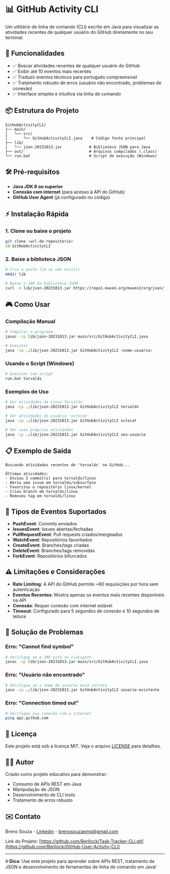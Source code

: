 # 📊 GitHub Activity CLI

Um utilitário de linha de comando (CLI) escrito em Java para visualizar as atividades recentes de qualquer usuário do GitHub diretamente no seu terminal.

## 🚀 Funcionalidades

- ✅ Buscar atividades recentes de qualquer usuário do GitHub
- ✅ Exibir até 10 eventos mais recentes
- ✅ Traduzir eventos técnicos para português compreensível
- ✅ Tratamento robusto de erros (usuário não encontrado, problemas de conexão)
- ✅ Interface simples e intuitiva via linha de comando

## 📦 Estrutura do Projeto

```
GitHubActivityCLI/
├── main/
│   └── src/
│       └── GitHubActivityCLI.java    # Código fonte principal
├── lib/
│   └── json-20231013.jar            # Biblioteca JSON para Java
├── out/                             # Arquivos compilados (.class)
└── run.bat                          # Script de execução (Windows)
```

## 🛠️ Pré-requisitos

- **Java JDK 8 ou superior**
- **Conexão com internet** (para acesso à API do GitHub)
- **GitHub User Agent** (já configurado no código)

## ⚡ Instalação Rápida

### 1. Clone ou baixe o projeto
```bash
git clone <url-do-repositorio>
cd GitHubActivityCLI
```

### 2. Baixe a biblioteca JSON
```bash
# Crie a pasta lib se não existir
mkdir lib

# Baixe o JAR da biblioteca JSON
curl -o lib/json-20231013.jar https://repo1.maven.org/maven2/org/json/json/20231013/json-20231013.jar
```

## 🎮 Como Usar

### Compilação Manual
```bash
# Compilar o programa
javac -cp lib/json-20231013.jar main/src/GitHubActivityCLI.java

# Executar
java -cp .;lib/json-20231013.jar GitHubActivityCLI <nome-usuario>
```

### Usando o Script (Windows)
```bash
# Executar com script
run.bat torvalds
```

### Exemplos de Uso
```bash
# Ver atividades do Linus Torvalds
java -cp .;lib/json-20231013.jar GitHubActivityCLI torvalds

# Ver atividades do usuário 'octocat'
java -cp .;lib/json-20231013.jar GitHubActivityCLI octocat

# Ver suas próprias atividades
java -cp .;lib/json-20231013.jar GitHubActivityCLI seu-usuario
```

## 📋 Exemplo de Saída

```
Buscando atividades recentes de 'torvalds' no GitHub...

Últimas atividades:
- Enviou 3 commit(s) para torvalds/linux
- Abriu uma issue em torvalds/subsurface  
- Favoritou o repositório linux/kernel
- Criou branch em torvalds/linux
- Removeu tag em torvalds/linux
```

## 🔧 Tipos de Eventos Suportados

- **PushEvent**: Commits enviados
- **IssuesEvent**: Issues abertas/fechadas
- **PullRequestEvent**: Pull requests criados/mergeados
- **WatchEvent**: Repositórios favoritados
- **CreateEvent**: Branches/tags criadas
- **DeleteEvent**: Branches/tags removidas
- **ForkEvent**: Repositórios bifurcados

## ⚠️ Limitações e Considerações

- **Rate Limiting**: A API do GitHub permite ~60 requisições por hora sem autenticação
- **Eventos Recentes**: Mostra apenas os eventos mais recentes disponíveis na API
- **Conexão**: Requer conexão com internet estável
- **Timeout**: Configurado para 5 segundos de conexão e 10 segundos de leitura

## 🐛 Solução de Problemas

### Erro: "Cannot find symbol"
```bash
# Verifique se o JAR está no classpath
javac -cp lib/json-20231013.jar main/src/GitHubActivityCLI.java
```

### Erro: "Usuário não encontrado"
```bash
# Verifique se o nome de usuário está correto
java -cp .;lib/json-20231013.jar GitHubActivityCLI usuario-existente
```

### Erro: "Connection timed out"
```bash
# Verifique sua conexão com a internet
ping api.github.com
```

## 📝 Licença

Este projeto está sob a licença MIT. Veja o arquivo [LICENSE](LICENSE) para detalhes.

## 🙋‍♂️ Autor

Criado como projeto educativo para demonstrar:
- Consumo de APIs REST em Java
- Manipulação de JSON
- Desenvolvimento de CLI tools
- Tratamento de erros robusto

## ✉️ Contato

Breno Souza - [Linkedin](https://www.linkedin.com/in/breno-berllock/) - brenosouzaemp@gmail.com

Link do Projeto: [https://github.com/Berllock/Task-Tracker-CLi.git](https://github.com/Berllock/GitHub-User-Activity-CLI)

---

**💡 Dica**: Use este projeto para aprender sobre APIs REST, tratamento de JSON e desenvolvimento de ferramentas de linha de comando em Java!
